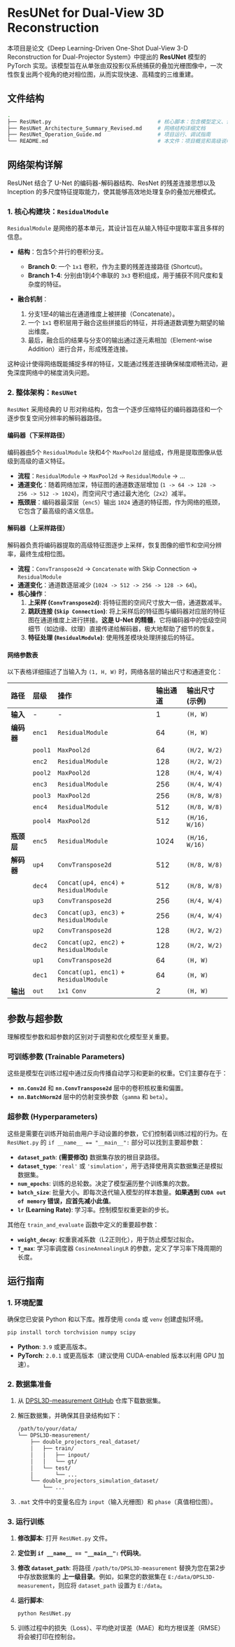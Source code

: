 # ResUNet for Dual-View 3D Reconstruction

本项目是论文《Deep Learning-Driven One-Shot Dual-View 3-D Reconstruction for Dual-Projector System》中提出的 **ResUNet** 模型的 PyTorch 实现。该模型旨在从单张由双投影仪系统捕获的叠加光栅图像中，一次性恢复出两个视角的绝对相位图，从而实现快速、高精度的三维重建。

## 文件结构

```bash
.
├── ResUNet.py                                  # 核心脚本：包含模型定义、训练和评估逻辑
├── ResUNet_Architecture_Summary_Revised.md     # 网络结构详细文档
├── ResUNet_Operation_Guide.md                  # 项目运行、调试指南
└── README.md                                   # 本文件：项目概览和高级说明
```

## 网络架构详解

ResUNet 结合了 U-Net 的编码器-解码器结构、ResNet 的残差连接思想以及 Inception 的多尺度特征提取能力，使其能够高效地处理复杂的叠加光栅模式。

### 1. 核心构建块：`ResidualModule`

`ResidualModule` 是网络的基本单元，其设计旨在从输入特征中提取丰富且多样的信息。

- **结构**：包含5个并行的卷积分支。
  - **Branch 0**: 一个 `1x1` 卷积，作为主要的残差连接路径 (Shortcut)。
  - **Branch 1-4**: 分别由1到4个串联的 `3x3` 卷积组成，用于捕获不同尺度和复杂度的特征。
- **融合机制**：

  1. 分支1至4的输出在通道维度上被拼接（Concatenate）。
  2. 一个 `1x1` 卷积层用于融合这些拼接后的特征，并将通道数调整为期望的输出维度。
  3. 最后，融合后的结果与分支0的输出通过逐元素相加（Element-wise Addition）进行合并，形成残差连接。

这种设计使得网络既能捕捉多样的特征，又能通过残差连接确保梯度顺畅流动，避免深度网络中的梯度消失问题。

### 2. 整体架构：`ResUNet`

`ResUNet` 采用经典的 U 形对称结构，包含一个逐步压缩特征的编码器路径和一个逐步恢复空间分辨率的解码器路径。

#### 编码器（下采样路径）

编码器由5个 `ResidualModule` 块和4个 `MaxPool2d` 层组成，作用是提取图像从低级到高级的语义特征。

- **流程**：`ResidualModule` → `MaxPool2d` → `ResidualModule` → ...
- **通道变化**：随着网络加深，特征图的通道数逐层增加 (`1 -> 64 -> 128 -> 256 -> 512 -> 1024`)，而空间尺寸通过最大池化（`2x2`）减半。
- **瓶颈层**：编码器最深层（`enc5`）输出 `1024` 通道的特征图，作为网络的瓶颈，它包含了最高级的语义信息。

#### 解码器（上采样路径）

解码器负责将编码器提取的高级特征图逐步上采样，恢复图像的细节和空间分辨率，最终生成相位图。

- **流程**：`ConvTranspose2d` → `Concatenate` with Skip Connection → `ResidualModule`
- **通道变化**：通道数逐层减少 (`1024 -> 512 -> 256 -> 128 -> 64`)。
- **核心操作**：
  1. **上采样 (`ConvTranspose2d`)**: 将特征图的空间尺寸放大一倍，通道数减半。
  2. **跳跃连接 (`Skip Connection`)**: 将上采样后的特征图与编码器对应层的特征图在通道维度上进行拼接。**这是 U-Net 的精髓**，它将编码器中的低级空间细节（如边缘、纹理）直接传递给解码器，极大地帮助了细节的恢复。
  3. **特征处理 (`ResidualModule`)**: 使用残差模块处理拼接后的特征。

#### 网络参数表

以下表格详细描述了当输入为 `(1, H, W)` 时，网络各层的输出尺寸和通道变化：

| 路径     | 层级       | 操作                               | 输出通道 | 输出尺寸 (示例)          |
| :------- | :--------- | :--------------------------------- | :------- | :----------------------- |
| **输入** | -          | -                                  | 1        | `(H, W)`                 |
| **编码器** | `enc1`     | `ResidualModule`                   | 64       | `(H, W)`                 |
|          | `pool1`    | `MaxPool2d`                        | 64       | `(H/2, W/2)`             |
|          | `enc2`     | `ResidualModule`                   | 128      | `(H/2, W/2)`             |
|          | `pool2`    | `MaxPool2d`                        | 128      | `(H/4, W/4)`             |
|          | `enc3`     | `ResidualModule`                   | 256      | `(H/4, W/4)`             |
|          | `pool3`    | `MaxPool2d`                        | 256      | `(H/8, W/8)`             |
|          | `enc4`     | `ResidualModule`                   | 512      | `(H/8, W/8)`             |
|          | `pool4`    | `MaxPool2d`                        | 512      | `(H/16, W/16)`           |
| **瓶颈层** | `enc5`     | `ResidualModule`                   | 1024     | `(H/16, W/16)`           |
| **解码器** | `up4`      | `ConvTranspose2d`                  | 512      | `(H/8, W/8)`             |
|          | `dec4`     | `Concat(up4, enc4)` + `ResidualModule` | 512      | `(H/8, W/8)`             |
|          | `up3`      | `ConvTranspose2d`                  | 256      | `(H/4, W/4)`             |
|          | `dec3`     | `Concat(up3, enc3)` + `ResidualModule` | 256      | `(H/4, W/4)`             |
|          | `up2`      | `ConvTranspose2d`                  | 128      | `(H/2, W/2)`             |
|          | `dec2`     | `Concat(up2, enc2)` + `ResidualModule` | 128      | `(H/2, W/2)`             |
|          | `up1`      | `ConvTranspose2d`                  | 64       | `(H, W)`                 |
|          | `dec1`     | `Concat(up1, enc1)` + `ResidualModule` | 64       | `(H, W)`                 |
| **输出** | `out`      | `1x1 Conv`                         | 2        | `(H, W)`                 |

## 参数与超参数

理解模型参数和超参数的区别对于调整和优化模型至关重要。

### 可训练参数 (Trainable Parameters)

这些是模型在训练过程中通过反向传播自动学习和更新的权重。它们主要存在于：

- **`nn.Conv2d`** 和 **`nn.ConvTranspose2d`** 层中的卷积核权重和偏置。
- **`nn.BatchNorm2d`** 层中的仿射变换参数（`gamma` 和 `beta`）。

### 超参数 (Hyperparameters)

这些是需要在训练开始前由用户手动设置的参数，它们控制着训练过程的行为。在 `ResUNet.py` 的 `if __name__ == "__main__":` 部分可以找到主要超参数：

- **`dataset_path`**: **(需要修改)** 数据集存放的根目录路径。
- **`dataset_type`**: `'real'` 或 `'simulation'`，用于选择使用真实数据集还是模拟数据集。
- **`num_epochs`**: 训练的总轮数。决定了模型遍历整个训练集的次数。
- **`batch_size`**: 批量大小。即每次迭代输入模型的样本数量。**如果遇到 `CUDA out of memory` 错误，应首先减小此值**。
- **`lr` (Learning Rate)**: 学习率。控制模型权重更新的步长。

其他在 `train_and_evaluate` 函数中定义的重要超参数：

- **`weight_decay`**: 权重衰减系数（L2正则化），用于防止模型过拟合。
- **`T_max`**: 学习率调度器 `CosineAnnealingLR` 的参数，定义了学习率下降周期的长度。

## 运行指南

### 1. 环境配置

确保您已安装 Python 和以下库。推荐使用 `conda` 或 `venv` 创建虚拟环境。

```bash
pip install torch torchvision numpy scipy
```

- **Python**: `3.9` 或更高版本。
- **PyTorch**: `2.0.1` 或更高版本（建议使用 CUDA-enabled 版本以利用 GPU 加速）。

### 2. 数据集准备

1. 从 [DPSL3D-measurement GitHub](https://github.com/LiYiMingM/DPSL3D-measurement) 仓库下载数据集。
2. 解压数据集，并确保其目录结构如下：

    ```bash
    /path/to/your/data/
    └── DPSL3D-measurement/
        ├── double_projectors_real_dataset/
        │   ├── train/
        │   │   ├── inpout/
        │   │   └── gt/
        │   └── test/
        │       └── ...
        └── double_projectors_simulation_dataset/
            └── ...
    ```

3. `.mat` 文件中的变量名应为 `input`（输入光栅图）和 `phase`（真值相位图）。

### 3. 运行训练

1. **修改脚本**: 打开 `ResUNet.py` 文件。
2. **定位到 `if __name__ == "__main__":` 代码块**。
3. **修改 `dataset_path`**: 将路径 `/path/to/DPSL3D-measurement` 替换为您在第2步中存放数据集的 **上一级目录**。例如，如果您的数据集在 `E:/data/DPSL3D-measurement`，则应将 `dataset_path` 设置为 `E:/data`。
4. **运行脚本**:

    ```bash
    python ResUNet.py
    ```

5. 训练过程中的损失（Loss）、平均绝对误差（MAE）和均方根误差（RMSE）将会被打印在控制台。
